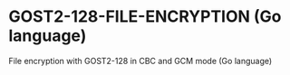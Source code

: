 # GOST2-128-FILE-ENCRYPTION (Go language)
File encryption with GOST2-128 in CBC and GCM mode (Go language)
